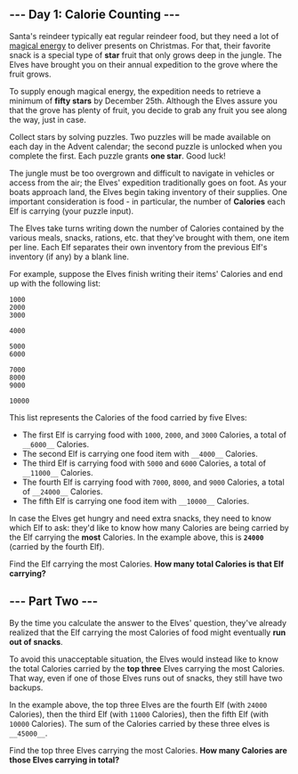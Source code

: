 ﻿\--- Day 1: Calorie Counting ---
--------------------------------

Santa's reindeer typically eat regular reindeer food, but they need a lot of [magical energy](/2018/day/25) to deliver presents on Christmas. For that, their favorite snack is a special type of __star__ fruit that only grows deep in the jungle. The Elves have brought you on their annual expedition to the grove where the fruit grows.

To supply enough magical energy, the expedition needs to retrieve a minimum of __fifty stars__ by December 25th. Although the Elves assure you that the grove has plenty of fruit, you decide to grab any fruit you see along the way, just in case.

Collect stars by solving puzzles. Two puzzles will be made available on each day in the Advent calendar; the second puzzle is unlocked when you complete the first. Each puzzle grants __one star__. Good luck!

The jungle must be too overgrown and difficult to navigate in vehicles or access from the air; the Elves' expedition traditionally goes on foot. As your boats approach land, the Elves begin taking inventory of their supplies. One important consideration is food - in particular, the number of __Calories__ each Elf is carrying (your puzzle input).

The Elves take turns writing down the number of Calories contained by the various meals, snacks, rations, etc. that they've brought with them, one item per line. Each Elf separates their own inventory from the previous Elf's inventory (if any) by a blank line.

For example, suppose the Elves finish writing their items' Calories and end up with the following list:

    1000
    2000
    3000
    
    4000
    
    5000
    6000
    
    7000
    8000
    9000
    
    10000
    

This list represents the Calories of the food carried by five Elves:

*   The first Elf is carrying food with `1000`, `2000`, and `3000` Calories, a total of `__6000__` Calories.
*   The second Elf is carrying one food item with `__4000__` Calories.
*   The third Elf is carrying food with `5000` and `6000` Calories, a total of `__11000__` Calories.
*   The fourth Elf is carrying food with `7000`, `8000`, and `9000` Calories, a total of `__24000__` Calories.
*   The fifth Elf is carrying one food item with `__10000__` Calories.

In case the Elves get hungry and need extra snacks, they need to know which Elf to ask: they'd like to know how many Calories are being carried by the Elf carrying the __most__ Calories. In the example above, this is __`24000`__ (carried by the fourth Elf).

Find the Elf carrying the most Calories. __How many total Calories is that Elf carrying?__


\--- Part Two ---
-----------------

By the time you calculate the answer to the Elves' question, they've already realized that the Elf carrying the most Calories of food might eventually __run out of snacks__.

To avoid this unacceptable situation, the Elves would instead like to know the total Calories carried by the __top three__ Elves carrying the most Calories. That way, even if one of those Elves runs out of snacks, they still have two backups.

In the example above, the top three Elves are the fourth Elf (with `24000` Calories), then the third Elf (with `11000` Calories), then the fifth Elf (with `10000` Calories). The sum of the Calories carried by these three elves is `__45000__`.

Find the top three Elves carrying the most Calories. __How many Calories are those Elves carrying in total?__